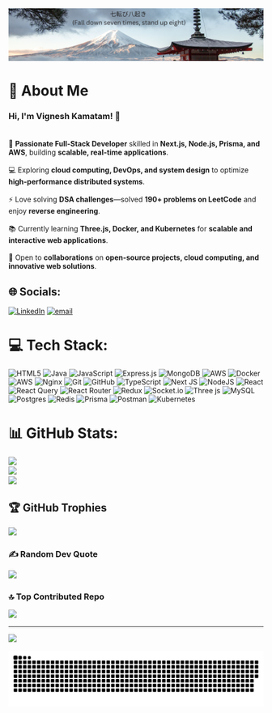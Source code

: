 <img src="imagevk.jpg" alt="GitHub Banner" width="100%"  height="50%" />

# 💫 About Me  
### Hi, I'm Vignesh Kamatam! 👋  <br><br>  
🚀 **Passionate Full-Stack Developer** skilled in **Next.js, Node.js, Prisma, and AWS**, building **scalable, real-time applications**.  <br>  
💻 Exploring **cloud computing, DevOps, and system design** to optimize **high-performance distributed systems**.  <br>  
⚡ Love solving **DSA challenges**—solved **190+ problems on LeetCode** and enjoy **reverse engineering**.  <br>  
📚 Currently learning **Three.js, Docker, and Kubernetes** for **scalable and interactive web applications**.  <br>  
🤝 Open to **collaborations** on **open-source projects, cloud computing, and innovative web solutions**.  <br>  



## 🌐 Socials:
[![LinkedIn](https://img.shields.io/badge/LinkedIn-%230077B5.svg?logo=linkedin&logoColor=white)](https://linkedin.com/in/https://www.linkedin.com/in/vignesh-kamatam-a1ba7120a/) [![email](https://img.shields.io/badge/Email-D14836?logo=gmail&logoColor=white)](mailto:vigneshten5@gmail.com) 

# 💻 Tech Stack:
![HTML5](https://img.shields.io/badge/html5-%23E34F26.svg?style=for-the-badge&logo=html5&logoColor=white) ![Java](https://img.shields.io/badge/java-%23ED8B00.svg?style=for-the-badge&logo=openjdk&logoColor=white) ![JavaScript](https://img.shields.io/badge/javascript-%23323330.svg?style=for-the-badge&logo=javascript&logoColor=%23F7DF1E) ![Express.js](https://img.shields.io/badge/express.js-%23404d59.svg?style=for-the-badge&logo=express&logoColor=%2361DAFB) ![MongoDB](https://img.shields.io/badge/MongoDB-%234ea94b.svg?style=for-the-badge&logo=mongodb&logoColor=white) ![AWS](https://img.shields.io/badge/AWS-%23FF9900.svg?style=for-the-badge&logo=amazon-aws&logoColor=white) ![Docker](https://img.shields.io/badge/docker-%230db7ed.svg?style=for-the-badge&logo=docker&logoColor=white) ![AWS](https://img.shields.io/badge/AWS-%23FF9900.svg?style=for-the-badge&logo=amazon-aws&logoColor=white) ![Nginx](https://img.shields.io/badge/nginx-%23009639.svg?style=for-the-badge&logo=nginx&logoColor=white) ![Git](https://img.shields.io/badge/git-%23F05033.svg?style=for-the-badge&logo=git&logoColor=white) ![GitHub](https://img.shields.io/badge/github-%23121011.svg?style=for-the-badge&logo=github&logoColor=white) ![TypeScript](https://img.shields.io/badge/typescript-%23007ACC.svg?style=for-the-badge&logo=typescript&logoColor=white) ![Next JS](https://img.shields.io/badge/Next-black?style=for-the-badge&logo=next.js&logoColor=white) ![NodeJS](https://img.shields.io/badge/node.js-6DA55F?style=for-the-badge&logo=node.js&logoColor=white) ![React](https://img.shields.io/badge/react-%2320232a.svg?style=for-the-badge&logo=react&logoColor=%2361DAFB) ![React Query](https://img.shields.io/badge/-React%20Query-FF4154?style=for-the-badge&logo=react%20query&logoColor=white) ![React Router](https://img.shields.io/badge/React_Router-CA4245?style=for-the-badge&logo=react-router&logoColor=white) ![Redux](https://img.shields.io/badge/redux-%23593d88.svg?style=for-the-badge&logo=redux&logoColor=white) ![Socket.io](https://img.shields.io/badge/Socket.io-black?style=for-the-badge&logo=socket.io&badgeColor=010101) ![Three js](https://img.shields.io/badge/threejs-black?style=for-the-badge&logo=three.js&logoColor=white) ![MySQL](https://img.shields.io/badge/mysql-4479A1.svg?style=for-the-badge&logo=mysql&logoColor=white) ![Postgres](https://img.shields.io/badge/postgres-%23316192.svg?style=for-the-badge&logo=postgresql&logoColor=white) ![Redis](https://img.shields.io/badge/redis-%23DD0031.svg?style=for-the-badge&logo=redis&logoColor=white) ![Prisma](https://img.shields.io/badge/Prisma-3982CE?style=for-the-badge&logo=Prisma&logoColor=white) ![Postman](https://img.shields.io/badge/Postman-FF6C37?style=for-the-badge&logo=postman&logoColor=white) ![Kubernetes](https://img.shields.io/badge/kubernetes-%23326ce5.svg?style=for-the-badge&logo=kubernetes&logoColor=white)
# 📊 GitHub Stats:

![](https://github-readme-stats.vercel.app/api?username=vigneshk-github&theme=transparent&hide_border=false&include_all_commits=false&count_private=true)  
![](https://github-readme-streak-stats.herokuapp.com/?user=vigneshk-github&theme=transparent&hide_border=false)  
![](https://github-readme-stats.vercel.app/api/top-langs/?username=vigneshk-github&theme=transparent&hide_border=false&include_all_commits=false&count_private=true&layout=compact)  

## 🏆 GitHub Trophies
![](https://github-profile-trophy.vercel.app/?username=vigneshk-github&theme=radical&no-frame=true&no-bg=false&margin-w=4)

### ✍️ Random Dev Quote
![](https://quotes-github-readme.vercel.app/api?type=horizontal&theme=radical)

### 🔝 Top Contributed Repo
![](https://github-contributor-stats.vercel.app/api?username=vigneshk-github&limit=5&theme=dark&combine_all_yearly_contributions=true)

---
[![](https://visitcount.itsvg.in/api?id=vigneshk-github&icon=0&color=0)](https://visitcount.itsvg.in)

<!-- Proudly created with GPRM ( https://gprm.itsvg.in ) -->

<picture>
  <source media="(prefers-color-scheme: dark)" srcset="https://raw.githubusercontent.com/vigneshk-github/vigneshk-github/output/github-snake-dark.svg" />
  <source media="(prefers-color-scheme: light)" srcset="https://raw.githubusercontent.com/vigneshk-github/vigneshk-github/output/github-snake.svg" />
  <img alt="github-snake" src="https://raw.githubusercontent.com/vigneshk-github/vigneshk-github/output/github-snake.svg" />
</picture>

<!-- Proudly created with GPRM ( https://gprm.itsvg.in ) -->
